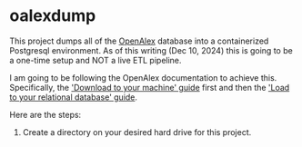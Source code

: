 # oalexdump
This project dumps all of the [OpenAlex](https://openalex.org/) database into a containerized Postgresql environment. As of this writing (Dec 10, 2024) this is going to be a one-time setup and NOT a live ETL pipeline.

I am going to be following the OpenAlex documentation to achieve this. Specifically, the ['Download to your machine' guide](https://docs.openalex.org/download-all-data/download-to-your-machine) first and then the ['Load to your relational database' guide](https://docs.openalex.org/download-all-data/upload-to-your-database/load-to-a-relational-database).

Here are the steps:
1. Create a directory on your desired hard drive for this project. 
